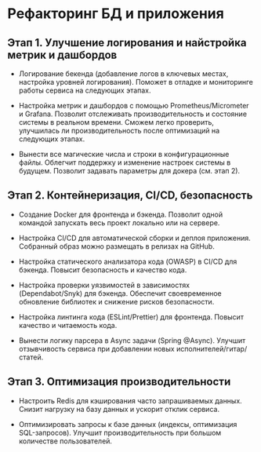# Рефакторинг БД и приложения

## Этап 1. Улучшение логирования и найстройка метрик и дашбордов

- Логирование бекенда (добавление логов в ключевых местах, настройка уровней логирования). Поможет в отладке и мониторинге работы сервиса на следующих этапах.


- Настройка метрик и дашбордов с помощью Prometheus/Micrometer и Grafana. Позволит отслеживать производительность и состояние системы в реальном времени. Сможем легко проверить, улучшилась ли производительность после оптимизаций на следующих этапах.


- Вынести все магические числа и строки в конфигурационные файлы. Облегчит поддержку и изменение настроек системы в будущем. Позволит задавать параметры для докера (см. этап 2).


## Этап 2. Контейнеризация, CI/CD, безопасность

- Создание Docker для фронтенда и бэкенда. Позволит одной командой запускать весь проект локально или на сервере.


- Настройка CI/CD для автоматической сборки и деплоя приложения. Собранный образ можно размещать в релизах на GitHub.


- Настройка статического анализатора кода (OWASP) в CI/CD для бэкенда. Повысит безопасность и качество кода.


- Настройка проверки уязвимостей в зависимостях (Dependabot/Snyk) для бэкенда. Обеспечит своевременное обновление библиотек и снижение рисков безопасности.


- Настройка линтинга кода (ESLint/Prettier) для фронтенда. Повысит качество и читаемость кода.


- Вынести логику парсера в Async задачи (Spring @Async). Улучшит отзывчивость сервиса при добавлении новых исполнителей/гитар/статей.

## Этап 3. Оптимизация производительности

- Настроить Redis для кэширования часто запрашиваемых данных. Снизит нагрузку на базу данных и ускорит отклик сервиса.

- Оптимизировать запросы к базе данных (индексы, оптимизация SQL-запросов). Улучшит производительность при большом количестве пользователей.
